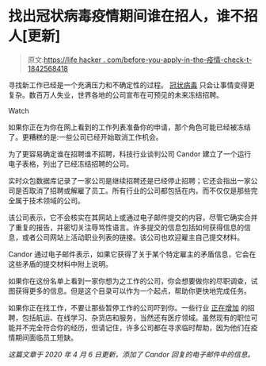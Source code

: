 # 找出冠状病毒疫情期间谁在招人，谁不招人[更新]

> 原文:[https://life hacker . com/before-you-apply-in-the-疫情-check-t-1842568418](https://lifehacker.com/before-you-apply-for-a-job-during-the-pandemic-check-t-1842568418)

寻找新工作已经是一个充满压力和不确定性的过程。 [冠状病毒](https://lifehacker.com/tag/coronavirus) 只会让事情变得更复杂。数百万人失业，世界各地的公司宣布在可预见的未来冻结招聘。

Watch

如果你正在为你在网上看到的工作列表准备你的申请，那个角色可能已经被冻结了。更糟糕的是:一些公司已经开始取消工作机会。

为了更容易确定谁在招聘谁不招聘，科技行业谈判公司 Candor 建立了一个运行电子表格，列出了已经冻结招聘的公司。

实时众包数据库记录了一家公司是继续招聘还是已经停止招聘；它还会指出一家公司是否取消了招聘或解雇了员工。所有行业的公司都包括在内，而不仅仅是那些完全属于技术领域的公司。

该公司表示，它不会核实在其网站上或通过电子邮件提交的内容，尽管它确实合并了重复的报告，并密切关注辱骂性语言。许多提交的信息包括如何获得信息的信息，或者公司网站上活动职业列表的链接。该公司也欢迎雇主自己提交材料。

Candor 通过电子邮件表示，如果它获得了关于某个特定雇主的矛盾信息，它会在这些矛盾的提交材料中附上说明。

如果你在这份名单上看到一家你想为之工作的公司，你会想要做你的尽职调查，试图获得更多的信息。但是这个目录可以作为一个起点，帮助你更快地完成任务。

如果你正在找工作，不要让那些暂停工作的公司吓到你。一些行业 [正在增加](https://www.linkedin.com/feed/news/heres-whos-hiring-right-now-5161074/) 的招聘，包括航运、在线学习、杂货店和服务，当然还有医疗领域。虽然现有的职位可能并不完全符合你的经历，但请记住，许多公司都在寻求临时帮助，因为他们在疫情期间面临员工短缺。

*这篇文章于 2020 年 4 月 6 日更新，添加了 Candor 回复的电子邮件中的信息。*